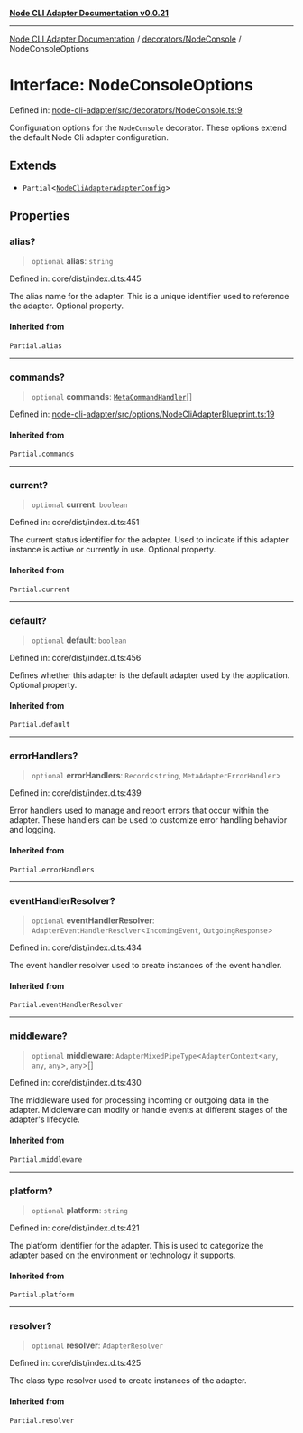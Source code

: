 [**Node CLI Adapter Documentation v0.0.21**](../../../README.md)

***

[Node CLI Adapter Documentation](../../../modules.md) / [decorators/NodeConsole](../README.md) / NodeConsoleOptions

# Interface: NodeConsoleOptions

Defined in: [node-cli-adapter/src/decorators/NodeConsole.ts:9](https://github.com/stonemjs/node-cli-adapter/blob/864b503e06a40512b872ced9446e09ca39f76729/src/decorators/NodeConsole.ts#L9)

Configuration options for the `NodeConsole` decorator.
These options extend the default Node Cli adapter configuration.

## Extends

- `Partial`\<[`NodeCliAdapterAdapterConfig`](../../../options/NodeCliAdapterBlueprint/interfaces/NodeCliAdapterAdapterConfig.md)\>

## Properties

### alias?

> `optional` **alias**: `string`

Defined in: core/dist/index.d.ts:445

The alias name for the adapter.
This is a unique identifier used to reference the adapter.
Optional property.

#### Inherited from

`Partial.alias`

***

### commands?

> `optional` **commands**: [`MetaCommandHandler`](../../../declarations/interfaces/MetaCommandHandler.md)[]

Defined in: [node-cli-adapter/src/options/NodeCliAdapterBlueprint.ts:19](https://github.com/stonemjs/node-cli-adapter/blob/864b503e06a40512b872ced9446e09ca39f76729/src/options/NodeCliAdapterBlueprint.ts#L19)

#### Inherited from

`Partial.commands`

***

### current?

> `optional` **current**: `boolean`

Defined in: core/dist/index.d.ts:451

The current status identifier for the adapter.
Used to indicate if this adapter instance is active or currently in use.
Optional property.

#### Inherited from

`Partial.current`

***

### default?

> `optional` **default**: `boolean`

Defined in: core/dist/index.d.ts:456

Defines whether this adapter is the default adapter used by the application.
Optional property.

#### Inherited from

`Partial.default`

***

### errorHandlers?

> `optional` **errorHandlers**: `Record`\<`string`, `MetaAdapterErrorHandler`\>

Defined in: core/dist/index.d.ts:439

Error handlers used to manage and report errors that occur within the adapter.
These handlers can be used to customize error handling behavior and logging.

#### Inherited from

`Partial.errorHandlers`

***

### eventHandlerResolver?

> `optional` **eventHandlerResolver**: `AdapterEventHandlerResolver`\<`IncomingEvent`, `OutgoingResponse`\>

Defined in: core/dist/index.d.ts:434

The event handler resolver used to create instances of the event handler.

#### Inherited from

`Partial.eventHandlerResolver`

***

### middleware?

> `optional` **middleware**: `AdapterMixedPipeType`\<`AdapterContext`\<`any`, `any`, `any`\>, `any`\>[]

Defined in: core/dist/index.d.ts:430

The middleware used for processing incoming or outgoing data in the adapter.
Middleware can modify or handle events at different stages of the adapter's lifecycle.

#### Inherited from

`Partial.middleware`

***

### platform?

> `optional` **platform**: `string`

Defined in: core/dist/index.d.ts:421

The platform identifier for the adapter.
This is used to categorize the adapter based on the environment or technology it supports.

#### Inherited from

`Partial.platform`

***

### resolver?

> `optional` **resolver**: `AdapterResolver`

Defined in: core/dist/index.d.ts:425

The class type resolver used to create instances of the adapter.

#### Inherited from

`Partial.resolver`

